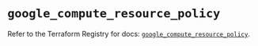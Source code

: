 # `google_compute_resource_policy`

Refer to the Terraform Registry for docs: [`google_compute_resource_policy`](https://registry.terraform.io/providers/hashicorp/google/5.11.0/docs/resources/compute_resource_policy).
